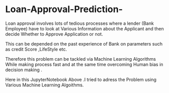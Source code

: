 # Loan-Approval-Prediction-

Loan approval involves lots of tedious processes where a lender (Bank Employee) have to look at Various Information about the Applicant and then decide Whether to Approve Application or not.

This can be depended on the past experience of Bank on parameters such as credit Score ,LifeStyle etc.

Therefore this problem can be tackled via Machine Learning Algorithms While making process fast and at the same time overcoming Human bias in decision making .

Here in this JupyterNotebook Above .I tried to adress the Problem using Various Machine Learning Algoithms.
